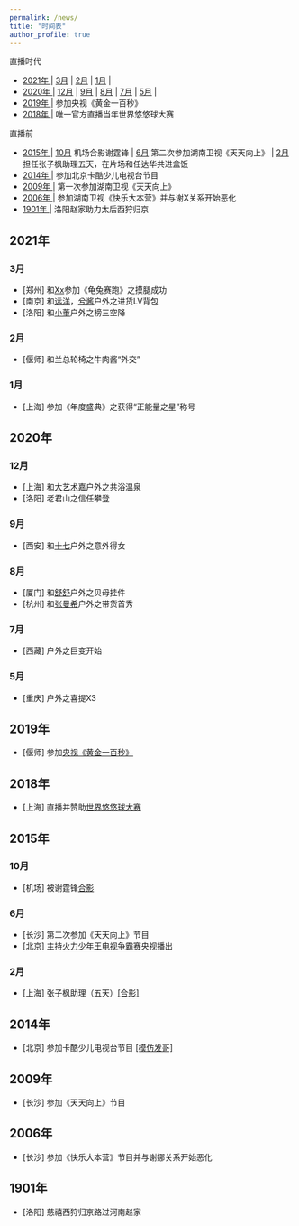 ```yaml
---
permalink: /news/
title: "时间表"
author_profile: true
---
```


直播时代

- [ 2021年 ](#head2021)
	| [3月](#head202103) | [2月](#head202002) | [1月](#head202001) |
- [ 2020年 ](#head2020)
	| [12月](#head202012) | [9月](#head202009) | [8月](#head202008) | [7月](#head202007) | [5月](#head202005) |
- [ 2019年 ](#head2019)
	| 参加央视《黄金一百秒》
- [ 2018年 ](#head2018)
	| 唯一官方直播当年世界悠悠球大赛
	
直播前

- [ 2015年 ](#head2015)
	| [10月](#head201510) 机场合影谢霆锋 | [6月](#head201506) 第二次参加湖南卫视《天天向上》 | [2月](#head201502) 担任张子枫助理五天，在片场和任达华共进盒饭
- [ 2014年 ](#head2014)
	| 参加北京卡酷少儿电视台节目
- [ 2009年 ](#head2014)
	| 第一次参加湖南卫视《天天向上》	
- [ 2006年 ](#head2006)
	| 参加湖南卫视《快乐大本营》并与谢X关系开始恶化	 
- [ 1901年 ](#head1901)
	| 洛阳赵家助力太后西狩归京 

## <span id="head2021"> 2021年 </span>

### <span id="head202103"> 3月</span>

* [郑州] 和[Xx](https://www.douyu.com/1402692)参加《龟兔赛跑》之摸腿成功
* [南京] 和[远洋](https://www.douyu.com/37)，[兮酱](https://www.douyu.com/1347617)户外之进货LV背包
* [洛阳] 和[小董](https://www.douyu.com/11118)户外之榜三空降

### <span id="head202102"> 2月</span>

* [偃师] 和兰总轮椅之牛肉酱“外交”

### <span id="head202101"> 1月</span>

* [上海] 参加《年度盛典》之获得“正能量之星”称号

## <span id="2020"> 2020年 </span>

### <span id="202012"> 12月</span>

* [上海] 和[大艺术嘉](https://www.douyu.com/3917746)户外之共浴温泉
* [洛阳] 老君山之信任攀登

### <span id="202009"> 9月</span>

* [西安] 和[十七](https://www.douyu.com/792252)户外之意外得女

### <span id="202008"> 8月</span>

* [厦门] 和[舒舒](https://www.douyu.com/4612531)户外之贝母挂件
* [杭州] 和[张曼希](https://www.douyu.com/6727718)户外之带货首秀

### <span id="202007"> 7月</span>

* [西藏] 户外之巨变开始

### <span id="202005"> 5月</span>

* [重庆] 户外之喜提X3

## <span id="head2019"> 2019年 </span>

* [偃师] 参加[央视《黄金一百秒》](https://huolitangzhu.github.io/videos/)

## <span id="head2018"> 2018年 </span>

* [上海] 直播并赞助[世界悠悠球大赛](http://wyyc2018.auldey.com/details/id/618.html)

## <span id="head2015"> 2015年 </span>

### <span id="201510"> 10月</span>

* [机场] 被谢霆锋[合影](https://upload.cc/i1/2021/04/19/GLxtvl.jpg)

### <span id="201506"> 6月</span>

* [长沙] 第二次参加《天天向上》节目
* [北京] 主持[火力少年王电视争霸赛](https://huolitangzhu.github.io/videos/)央视播出

### <span id="201502"> 2月</span>

* [上海] 张子枫助理（五天）[[合影]](https://upload.cc/i1/2021/04/19/av0O8w.jpg)

## <span id="head2014"> 2014年 </span>

* [北京] 参加卡酷少儿电视台节目 [[模仿发哥]](https://upload.cc/i1/2021/04/19/xePVJY.jpg)

## <span id="head2009"> 2009年 </span>

* [长沙] 参加《天天向上》节目

## <span id="head2006"> 2006年 </span>

* [长沙] 参加《快乐大本营》节目并与谢娜关系开始恶化

## <span id="head1901"> 1901年 </span>

* [洛阳] 慈禧西狩归京路过河南赵家
